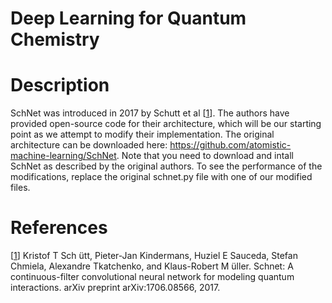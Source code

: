 # Deep Learning for Quantum Chemistry

# Description
SchNet was introduced in 2017 by Schutt et al [[1]]. The authors have provided open-source code for their architecture, which will be our starting point as we attempt to
modify their implementation. The original architecture can be downloaded here: https://github.com/atomistic-machine-learning/SchNet. Note that you need to download and intall SchNet as described by the original authors. To see the performance of the modifications, replace the original schnet.py file with one of our modified files.

# References
[1]: https://arxiv.org/abs/1706.08566

[[1]] Kristof T Sch ̈utt, Pieter-Jan Kindermans, Huziel E Sauceda, Stefan Chmiela, Alexandre Tkatchenko, and Klaus-Robert M ̈uller. Schnet: A continuous-filter convolutional neural network for modeling quantum interactions. arXiv preprint arXiv:1706.08566, 2017.
